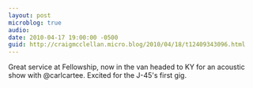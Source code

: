 ```yaml
---
layout: post
microblog: true
audio: 
date: 2010-04-17 19:00:00 -0500
guid: http://craigmcclellan.micro.blog/2010/04/18/t12409343096.html
---
```

Great service at Fellowship, now in the van headed to KY for an acoustic show with @carlcartee. Excited for the J-45's first gig.
